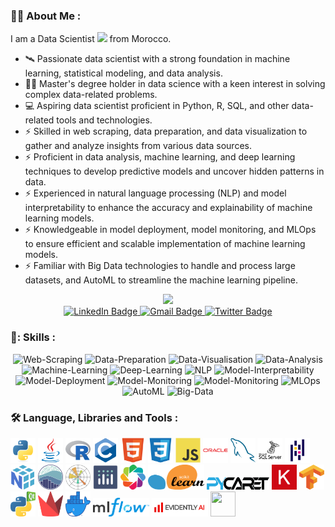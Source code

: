 


### :man_technologist: About Me :

I am a Data Scientist <img src="https://media.giphy.com/media/WUlplcMpOCEmTGBtBW/giphy.gif" width="30"> from Morocco.

- 🛰️ Passionate data scientist with a strong foundation in machine learning, statistical modeling, and data analysis.
- 🧑‍💼 Master's degree holder in data science with a keen interest in solving complex data-related problems.
- 💻 Aspiring data scientist proficient in Python, R, SQL, and other data-related tools and technologies.
- ⚡ Skilled in web scraping, data preparation, and data visualization to gather and analyze insights from various data sources.
- ⚡ Proficient in data analysis, machine learning, and deep learning techniques to develop predictive models and uncover hidden patterns in data.
- ⚡ Experienced in natural language processing (NLP) and model interpretability to enhance the accuracy and explainability of machine learning models.
- ⚡ Knowledgeable in model deployment, model monitoring, and MLOps to ensure efficient and scalable implementation of machine learning models.
- ⚡ Familiar with Big Data technologies to handle and process large datasets, and AutoML to streamline the machine learning pipeline.


<div id="header" align="center">
  <img src="https://media.giphy.com/media/M9gbBd9nbDrOTu1Mqx/giphy.gif" width="100"/>
</div>


<div id="badges" align="center">
  <a href="https://www.linkedin.com/in/abdelhafid-ayaou/">
    <img src="https://img.shields.io/badge/LinkedIn-blue?style=for-the-badge&logo=linkedin&logoColor=white" alt="LinkedIn Badge"/>
  </a>
  <a href="mailto: ayaou.hafid@gmail.com">
    <img src="https://img.shields.io/badge/gmail-red?style=for-the-badge&logo=Gmail&logoColor=white" alt="Gmail Badge"/>
  </a>
  <a href="your-twitter-URL">
    <img src="https://img.shields.io/badge/Twitter-blue?style=for-the-badge&logo=twitter&logoColor=white" alt="Twitter Badge"/>
  </a>
</div>

### 🧠: Skills :
<div align="center">
  <img src="https://img.shields.io/badge/-Web Scraping-red?style=for-the-badge" alt="Web-Scraping"/>
  <img src="https://img.shields.io/badge/-Data Preparation-brightgreen?style=for-the-badge" alt="Data-Preparation"/>
  <img src="https://img.shields.io/badge/-Data Visualisation-green?style=for-the-badge" alt="Data-Visualisation"/>
  <img src="https://img.shields.io/badge/-Data Analysis-yellowgreen?style=for-the-badge" alt="Data-Analysis"/>
  <img src="https://img.shields.io/badge/-Machine Learning-yellow?style=for-the-badge" alt="Machine-Learning"/>
  <img src="https://img.shields.io/badge/-Deep Learning-orange?style=for-the-badge" alt="Deep-Learning"/>
  <img src="https://img.shields.io/badge/-NLP-red?style=for-the-badge" alt="NLP"/>
  <img src="https://img.shields.io/badge/-Model Interpretability-blue?style=for-the-badge" alt="Model-Interpretability"/>
  <img src="https://img.shields.io/badge/-Model Deployment-lightgrey?style=for-the-badge" alt="Model-Deployment"/>
  <img src="https://img.shields.io/badge/-Model Monitoring-success?style=for-the-badge" alt="Model-Monitoring"/>
  <img src="https://img.shields.io/badge/-Model Monitoring-9cf?style=for-the-badge" alt="Model-Monitoring"/>
  <img src="https://img.shields.io/badge/-MLOps-success?style=for-the-badge" alt="MLOps"/>
  <img src="https://img.shields.io/badge/-AutoML-blueviolet?style=for-the-badge" alt="AutoML"/>
  <img src="https://img.shields.io/badge/-Big Data-red?style=for-the-badge" alt="Big-Data"/>
</div>



### :hammer_and_wrench: Language, Libraries and Tools :

<div>
  <img src="https://github.com/devicons/devicon/blob/master/icons/python/python-original.svg" title="Python" alt="Python" width="40" height="40"/>
  <img src="https://github.com/devicons/devicon/blob/master/icons/java/java-original.svg" title="Java" alt="Java" width="40" height="40"/>
  <img src="https://github.com/devicons/devicon/blob/master/icons/r/r-original.svg" title="R" alt="R" width="40" height="40"/>
  <img src="https://github.com/devicons/devicon/blob/master/icons/c/c-original.svg" title="C" alt="C" width="40" height="40"/>
  <img src="https://github.com/devicons/devicon/blob/master/icons/html5/html5-original.svg" title="HTML" alt="HTML" width="40" height="40"/>
  <img src="https://github.com/devicons/devicon/blob/master/icons/css3/css3-original.svg" title="CSS" alt="CSS" width="40" height="40"/>
  <img src="https://github.com/devicons/devicon/blob/master/icons/javascript/javascript-original.svg" title="Js" alt="Js" width="40" height="40"/>
  <img src="https://github.com/devicons/devicon/blob/master/icons/oracle/oracle-original.svg" title="Oracle" alt="Oracle" width="40" height="40"/>
  <img src="https://github.com/devicons/devicon/blob/master/icons/mysql/mysql-original.svg" title="MySQL" alt="MySQL" width="40" height="40"/>
  <img src="https://github.com/devicons/devicon/blob/master/icons/microsoftsqlserver/microsoftsqlserver-plain-wordmark.svg" title="MSQL" alt="MSQL" width="40" height="40"/>
  <img src="https://github.com/devicons/devicon/blob/master/icons/pandas/pandas-original.svg" title="pandas" alt="" width="40" height="40"/>
  <img src="https://github.com/devicons/devicon/blob/master/icons/numpy/numpy-original.svg" title="numpy" alt="" width="40" height="40"/>
  <img src="https://github.com/JhingleDiff/JhingleDiff/blob/main/icons/seaborn.png" title="seaborn" alt="" width="40" height="40"/>
  <img src="https://github.com/JhingleDiff/JhingleDiff/blob/main/icons/matplotlib.png" title="matplotlib" alt="" width="40" height="40"/>
  <img src="https://github.com/JhingleDiff/JhingleDiff/blob/main/icons/plotly.webp" title="plotly" alt="" width="40" height="40"/>
  <img src="https://github.com/JhingleDiff/JhingleDiff/blob/main/icons/bokeh.png" title="bokeh" alt="" width="40" height="40"/>
  <img src="https://github.com/JhingleDiff/JhingleDiff/blob/main/icons/sklearn.png" title="sklearn" alt="" width="90" height="40"/>
  <img src="https://github.com/JhingleDiff/JhingleDiff/blob/main/icons/logo.png" title="PyCaret" alt="" width="100" height="20"/>
  <img src="https://github.com/JhingleDiff/JhingleDiff/blob/main/icons/keras.webp" title="Keras" alt="" width="40" height="40"/>
  <img src="https://github.com/JhingleDiff/JhingleDiff/blob/main/icons/tenserflow.png" title="TenserFlow" alt="" width="40" height="40"/>
  <img src="https://github.com/JhingleDiff/JhingleDiff/blob/main/icons/pyqt.png" title="PyQt" alt="" width="40" height="40"/>
  <img src="https://github.com/JhingleDiff/JhingleDiff/blob/main/icons/Streamlit.png" title="Streamlit" alt="" width="40" height="40"/>
  <img src="https://github.com/JhingleDiff/JhingleDiff/blob/main/icons/Docker.webp" title="Docker" alt="" width="40" height="40"/>
  <img src="https://github.com/JhingleDiff/JhingleDiff/blob/main/icons/mlflow.png" title="mlflow" alt="" width="90" height="30"/>
  <img src="https://github.com/JhingleDiff/JhingleDiff/blob/main/icons/Evidently%20AI.png" title="Evidently AI" alt="" width="90" height="30"/>
  <img src="" title="" alt="" width="40" height="40"/>
  
  
</div>

<!--
**JhingleDiff/JhingleDiff** is a ✨ _special_ ✨ repository because its `README.md` (this file) appears on your GitHub profile.

Here are some ideas to get you started:

- 🔭 I’m currently working on ...
- 🌱 I’m currently learning ...
- 👯 I’m looking to collaborate on ...
- 🤔 I’m looking for help with ...
- 💬 Ask me about ...
- 📫 How to reach me: ...
- 😄 Pronouns: ...
- ⚡ Fun fact: ...
-->

